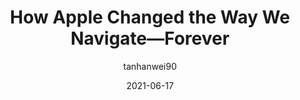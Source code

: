 ---
author: tanhanwei90
date: 2021-06-17
permalink: false
publisher: uxdesigncc
tags:
  - design
  - navigation
target_url: https://uxdesign.cc/how-apple-changed-the-way-we-navigate-forever-2ac9fc61f0d5
title: How Apple Changed the Way We Navigate—Forever
---